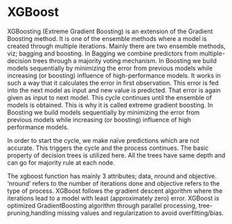 # XGBoost

XGBoosting (Extreme Gradient Boosting) is an extension of the Gradient Boosting method. It is one of the ensemble methods where a model is created through multiple iterations. 
Mainly there are two ensemble methods, viz; bagging and boosting. In Bagging we combine predictors from multiple-decision trees through a majority voting mechanism. In Boosting we build models sequentially by minimizing the error from previous models while increasing (or boosting) influence of high-performance models. It works in such a way that it calculates the error in first observation. This error is fed into the next model as input and new value is predicted. That error is again given as input to next model. This cycle continues until the ensemble of models is obtained. This is why it is called extreme gradient boosting. In Boosting we build models sequentially by minimizing the error from previous models while increasing (or boosting) influence of high performance models.

In order to start the cycle, we make naïve predictions which are not accurate. This triggers the cycle and the process continues. The basic property of decision trees is utilized here. All the trees have same depth and can go for majority rule at each node.

The xgboost function has mainly 3 attributes; data, nround and objective. ‘nround’ refers to the number of iterations done and objective refers to the type of process. XGBoost follows the gradient descent algorithm where the iterations lead to a model with least (approximately zero) error. XGBoost is optimized GradientBoosting algorithm through parallel processing, tree-pruning,handling missing values and regularization to avoid overfitting/bias.   
